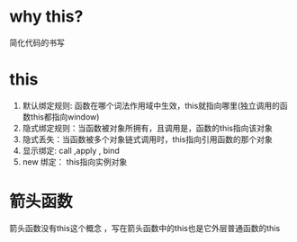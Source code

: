 #  why this?
简化代码的书写


# this
1. 默认绑定规则: 函数在哪个词法作用域中生效，this就指向哪里(独立调用的函数this都指向window)
2. 隐式绑定规则：当函数被对象所拥有，且调用是，函数的this指向该对象
3. 隐式丢失：当函数被多个对象链式调用时，this指向引用函数的那个对象
4. 显示绑定: call ,apply , bind
5. new 绑定： this指向实例对象


# 箭头函数
箭头函数没有this这个概念 ，写在箭头函数中的this也是它外层普通函数的this
